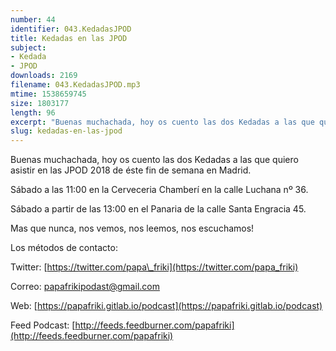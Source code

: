 ```yaml
---
number: 44
identifier: 043.KedadasJPOD
title: Kedadas en las JPOD
subject:
- Kedada
- JPOD
downloads: 2169
filename: 043.KedadasJPOD.mp3
mtime: 1538659745
size: 1803177
length: 96
excerpt: "Buenas muchachada, hoy os cuento las dos Kedadas a las que quiero asistir en las JPOD 2018 de éste fin de semana en Madrid.  \n\nSábado a las 11:00 en la Cerveceria Chamberí en la calle Luchana nº 36.\n\nSábado a partir de las 13:00 en el Panaria de la calle Santa Engracia 45."
slug: kedadas-en-las-jpod
---
```

Buenas muchachada, hoy os cuento las dos Kedadas a las que quiero asistir en las JPOD 2018 de éste fin de semana en Madrid.

Sábado a las 11:00 en la Cerveceria Chamberí en la calle Luchana nº 36.

Sábado a partir de las 13:00 en el Panaria de la calle Santa Engracia 45.

Mas que nunca, nos vemos, nos leemos, nos escuchamos!

Los métodos de contacto:

Twitter: [https://twitter.com/papa\_friki](https://twitter.com/papa_friki)

Correo: [papafrikipodast@gmail.com](https://archive.org/details/papafrikipodast@gmail.com)

Web: [https://papafriki.gitlab.io/podcast](https://papafriki.gitlab.io/podcast)

Feed Podcast: [http://feeds.feedburner.com/papafriki](http://feeds.feedburner.com/papafriki)